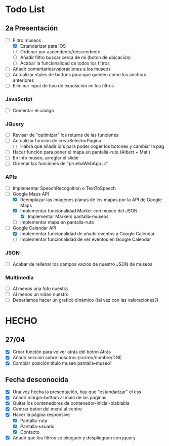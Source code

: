 # Todo List

## 2a Presentación
- [ ] Filtro museos
    - [x] Estandarizar para IOS
    - [ ] Ordenar por ascendente/descendente
    - [ ] Añadir filtro buscar cerca de mí (boton de ubicación)
    - [ ] Acabar la funcionalidad de todos los filtros
- [ ] Añadir comentarios/valoraciones a los museos
- [ ] Actualizar styles de buttons para que queden como los anchors anteriores
- [ ] Eliminar input de tipo de exposición en los filtros
### JavaScript
- [ ] Comentar el código
### JQuery
- [ ] Revisar de "optimizar" los returns de las funciones
- [ ] Actualizar función de crearSelectorPagina
    - [ ] Habrá que añadir id's para poder coger los botones y cambiar la pag
- [ ] Hacer función para poner el mapa en pantalla-ruta (Albert + Mati)
- [ ] En info museo, arreglar el slider
- [ ] Ordenar las funciones de "pruebaWebApp.js"
### APIs
- [ ] Implementar SpeechRecognition o TextToSpeech
- [ ] Google Maps API
    - [x] Reemplazar las imágenes planas de los mapas por la API de Google Maps
    - [x] Implementar funcionalidad Marker con museo del JSON
        - [x] Implementar Markers pantalla-museos
    - [ ] Implementar mapa en pantalla-ruta
- [ ] Google Calendar API
    - [x] Implementar funcionalidad de añadir eventos a Google Calendar
    - [ ] Implementar funcionalidad de ver eventos en Google Calendar
### JSON
- [ ] Acabar de rellenar los campos vacíos de nuestro JSON de museos
### Multimedia
- [ ] Al menos una foto nuestra
- [ ] Al menos un video nuestro
- [ ] Deberíamos hacer un grafíco dinámico (tal vez con las valoraciones?)

# HECHO
## 27/04
- [x] Crear función para volver atrás del boton Atrás
- [x] Añadir sección sobre nosotros (correo/nombre/DNI) 
- [x] Cambiar posición titulo museo pantalla-museo1

## Fecha desconocida
- [x] Una vez hecha la presentación, hay que "estandarizar" el css
- [x] Añadir margin-bottom al main de las páginas
- [X] Quitar los contenedores de contenedor-inicial-blablabla
- [x] Centrar botón del menú al centro
- [x] Hacer la página responsive
    - [x] Pantalla-ruta
    - [x] Pantalla-usuario
    - [x] Contacto
- [X] Añadir que los filtros se plieguen y desplieguen con jquery